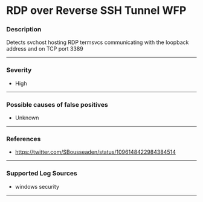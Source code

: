 # RDP over Reverse SSH Tunnel WFP
### Description

Detects svchost hosting RDP termsvcs communicating with the loopback address and on TCP port 3389

-------------------
### Severity

- High

-------------------
<!---
### Detailed Information

- Why is this alert triggered?
- What are the typical causes that generate this alert? (e.g. port scans, unusual file access activity, etc...)
- Which corroborating information should be looked up?
- Any supporting queries to get more information?
- Any supporting visualizations to get more information?

-------------------
--->
### Possible causes of false positives

- Unknown

-------------------
### References

- https://twitter.com/SBousseaden/status/1096148422984384514

-------------------
### Supported Log Sources

- windows security

-------------------
